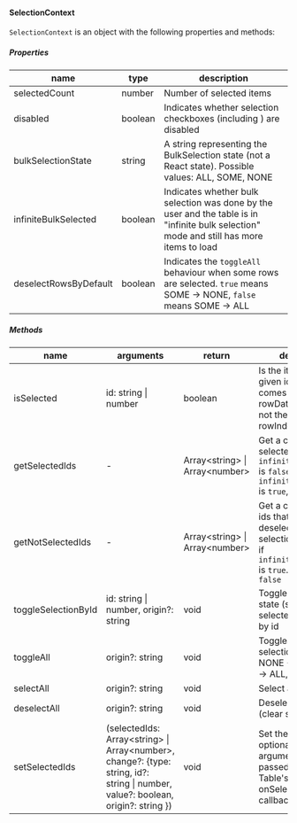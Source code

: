 #### SelectionContext

`SelectionContext` is an object with the following properties and methods:

##### Properties

| name                  | type    | description                                                                                                                               |
| --------------------- | ------- | ----------------------------------------------------------------------------------------------------------------------------------------- |
| selectedCount         | number  | Number of selected items                                                                                                                  |
| disabled              | boolean | Indicates whether selection checkboxes (including <TableBulkSelectionCheckbox>) are disabled                                              |
| bulkSelectionState    | string  | A string representing the BulkSelection state (not a React state). Possible values: ALL, SOME, NONE                                       |
| infiniteBulkSelected  | boolean | Indicates whether bulk selection was done by the user and the table is in "infinite bulk selection" mode and still has more items to load |
| deselectRowsByDefault | boolean | Indicates the `toggleAll` behaviour when some rows are selected. `true` means SOME -> NONE, `false` means SOME -> ALL                                      |

##### Methods

| name                | arguments                                      | return                                   | description                                                                                                                               |
| ------------------- | ---------------------------------------------- | ---------------------------------------- | ----------------------------------------------------------------------------------------------------------------------------------------- |
| isSelected          | id: string &#124; number                       | boolean                                  | Is the item with the given id selected. (id comes from the rowData.id if exists, if not then it is the rowIndex)                          |
| getSelectedIds      | -                                              | Array&lt;string> &#124; Array&lt;number> | Get a copy (array) of selected ids when `infiniteBulkSelected` is `false`. If `infiniteBulkSelected` is `true`, returns `null`            |
| getNotSelectedIds   | -                                              | Array&lt;string> &#124; Array&lt;number> | Get a copy (array) of ids that were deselected after bulk selection was done, if `infiniteBulkSelected` is `true`. If not, return `false` |
| toggleSelectionById | id: string &#124; number, origin?: string      | void                                     | Toggle the selection state (selected/not-selected) of an item by id                                                                       |
| toggleAll           | origin?: string                                | void                                     | Toggles the bulk selection state: NONE -> ALL, SOME -> ALL, ALL -> NONE                                                                   |
| selectAll           | origin?: string                                | void                                     | Select all items                                                                                                                          |
| deselectAll         | origin?: string                                | void                                     | Deselect all items (clear selection)                                                                                                      |
| setSelectedIds      | (selectedIds: Array&lt;string> &#124; Array&lt;number>, change?: {type: string, id?: string &#124; number, value?: boolean, origin?: string }) | void | Set the selection. An optional `change` argument will be passed "as is" to the Table's onSelectionChanged callback. |
